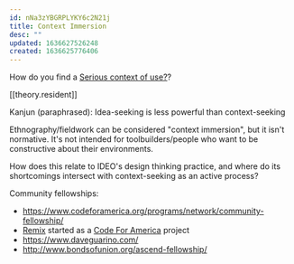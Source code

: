 ```yaml
---
id: nNa3zYBGRPLYKY6c2N21j
title: Context Immersion
desc: ""
updated: 1636627526248
created: 1636625776406
---
```


How do you find a [Serious context of use?](https://notes.andymatuschak.org/Effective_system_design_requires_insights_drawn_from_serious_contexts_of_use)?

[[theory.resident]]

Kanjun (paraphrased): Idea-seeking is less powerful than context-seeking

Ethnography/fieldwork can be considered "context immersion", but it isn't normative. It's not intended for toolbuilders/people who want to be constructive about their environments.

How does this relate to IDEO's design thinking practice, and where do its shortcomings intersect with context-seeking as an active process?

Community fellowships:

- https://www.codeforamerica.org/programs/network/community-fellowship/
- [Remix](https://www.remix.com/blog/5-years-in-review-a-letter-from-our-new-ceo) started as a [Code For America](https://humantransit.org/2014/06/code-for-america-takes-on-transit.html) project
- https://www.daveguarino.com/
- http://www.bondsofunion.org/ascend-fellowship/
